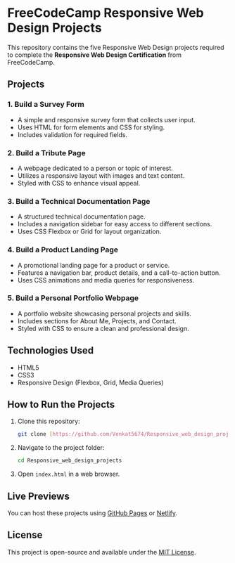 # FreeCodeCamp Responsive Web Design Projects

This repository contains the five Responsive Web Design projects required to complete the **Responsive Web Design Certification** from FreeCodeCamp.

## Projects

### 1. Build a Survey Form
- A simple and responsive survey form that collects user input.
- Uses HTML for form elements and CSS for styling.
- Includes validation for required fields.

### 2. Build a Tribute Page
- A webpage dedicated to a person or topic of interest.
- Utilizes a responsive layout with images and text content.
- Styled with CSS to enhance visual appeal.

### 3. Build a Technical Documentation Page
- A structured technical documentation page.
- Includes a navigation sidebar for easy access to different sections.
- Uses CSS Flexbox or Grid for layout organization.

### 4. Build a Product Landing Page
- A promotional landing page for a product or service.
- Features a navigation bar, product details, and a call-to-action button.
- Uses CSS animations and media queries for responsiveness.

### 5. Build a Personal Portfolio Webpage
- A portfolio website showcasing personal projects and skills.
- Includes sections for About Me, Projects, and Contact.
- Styled with CSS to ensure a clean and professional design.

## Technologies Used
- HTML5
- CSS3
- Responsive Design (Flexbox, Grid, Media Queries)

## How to Run the Projects
1. Clone this repository:
   ```bash
   git clone [https://github.com/Venkat5674/Responsive_web_design_projects.git]
   ```
2. Navigate to the project folder:
   ```bash
   cd Responsive_web_design_projects
   ```
3. Open `index.html` in a web browser.

## Live Previews
You can host these projects using [GitHub Pages](https://pages.github.com/) or [Netlify](https://www.netlify.com/).

## License
This project is open-source and available under the [MIT License](LICENSE).
